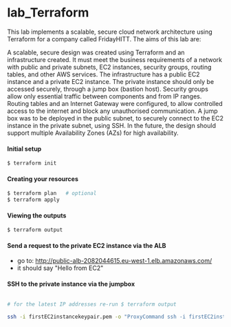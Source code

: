 



# lab_Terraform
This lab implements a scalable, secure cloud network architecture using Terraform for a company called FridayHITT. 
The aims of this lab are:

A scalable, secure design was created using Terraform and an infrastructure created. It must meet the business requirements of a network with public and private subnets, EC2 instances, security groups, routing tables, and other AWS services.
The infrastructure has a public EC2 instance and a private EC2 instance. The private instance should only be accessed securely, through a jump box (bastion host).
Security groups allow only essential traffic between components and from IP ranges.
Routing tables and an Internet Gateway were configured, to allow controlled access to the internet and block any unauthorised communication.
A jump box was to be deployed in the public subnet, to securely connect to the EC2 instance in the private subnet, using SSH.
In the future, the design should support multiple Availability Zones (AZs) for high availability.





#### Initial setup
```bash
$ terraform init
```

#### Creating your resources
```bash
$ terraform plan   # optional
$ terraform apply
```

#### Viewing the outputs
```bash
$ terraform output
```

#### Send a request to the private EC2 instance via the ALB
* go to: http://public-alb-2082044615.eu-west-1.elb.amazonaws.com/
* it should say "Hello from EC2"


#### SSH to the private instance via the jumpbox
```bash

# for the latest IP addresses re-run $ terraform output

ssh -i firstEC2instancekeypair.pem -o "ProxyCommand ssh -i firstEC2instancekeypair.pem -W %h:%p ec2-user@54.154.247.100" ec2-user@10.0.3.143
```
